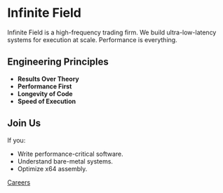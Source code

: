 # Infinite Field

Infinite Field is a high-frequency trading firm. We build ultra-low-latency systems for execution at scale. Performance is everything.

## Engineering Principles
- **Results Over Theory**
- **Performance First**
- **Longevity of Code**
- **Speed of Execution**

## Join Us
If you:
- Write performance-critical software.
- Understand bare-metal systems.
- Optimize x64 assembly.

[Careers](https://job-boards.eu.greenhouse.io/infinitefield)
